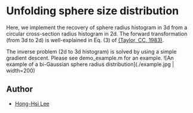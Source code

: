 # Unfolding sphere size distribution

Here, we implement the recovery of sphere radius histogram in 3d from a circular cross-section radius histogram in 2d. The forward transformation (from 3d to 2d) is well-explained in Eq. (3) of [(Taylor, CC, 1983)](https://doi.org/10.1111/j.1365-2818.1983.tb04708.x).

The inverse problem (2d to 3d histogram) is solved by using a simple gradient descent. Please see demo_example.m for an example.
![An example of a bi-Gaussian sphere radius distribution](./example.jpg | width=200)

## Author
* [Hong-Hsi Lee](http://www.diffusion-mri.com/people/hong-hsi-lee)
